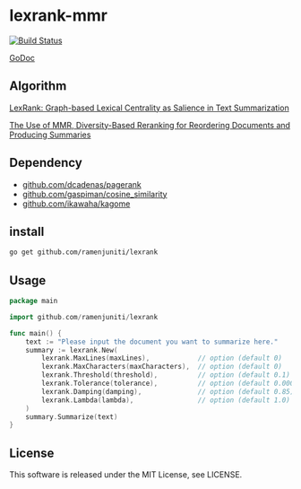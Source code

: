 # lexrank-mmr

[![Build Status](https://travis-ci.org/ramenjuniti/lexrank-mmr.svg?branch=master)](https://travis-ci.org/ramenjuniti/lexrank-mmr)

[GoDoc](https://godoc.org/github.com/ramenjuniti/lexrank-mmr)

## Algorithm

[LexRank: Graph-based Lexical Centrality as Salience in Text Summarization](https://www.cs.cmu.edu/afs/cs/project/jair/pub/volume22/erkan04a-html/erkan04a.html)

[The Use of MMR, Diversity-Based Reranking for Reordering Documents and Producing Summaries](http://citeseerx.ist.psu.edu/viewdoc/download?doi=10.1.1.188.3982&rep=rep1&type=pdf)

## Dependency

- [github.com/dcadenas/pagerank](https://github.com/dcadenas/pagerank)
- [github.com/gaspiman/cosine_similarity](https://github.com/gaspiman/cosine_similarity)
- [github.com/ikawaha/kagome](https://github.com/ikawaha/kagome)

## install

```sh
go get github.com/ramenjuniti/lexrank
```

## Usage

```go
package main

import github.com/ramenjuniti/lexrank

func main() {
    text := "Please input the document you want to summarize here."
    summary := lexrank.New(
        lexrank.MaxLines(maxLines),            // option (default 0)
        lexrank.MaxCharacters(maxCharacters),  // option (default 0)
        lexrank.Threshold(threshold),          // option (default 0.1)
        lexrank.Tolerance(tolerance),          // option (default 0.0001)
        lexrank.Damping(damping),              // option (default 0.85)
        lexrank.Lambda(lambda),                // option (default 1.0)
	)
    summary.Summarize(text)
}
```

## License

This software is released under the MIT License, see LICENSE.
